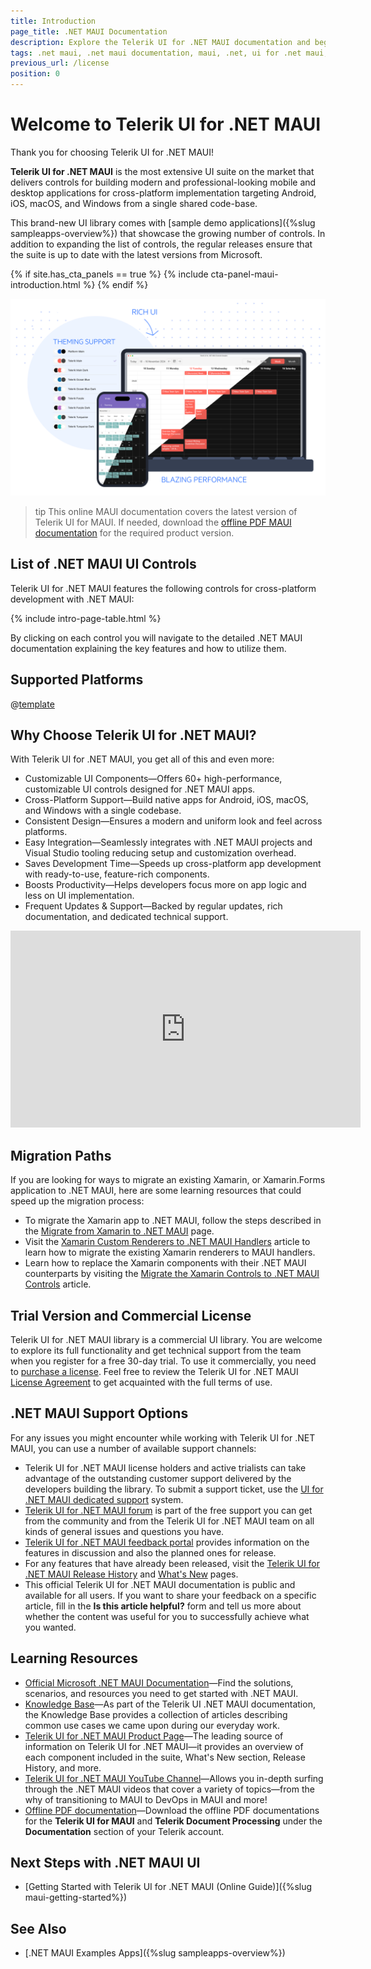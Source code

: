 ```yaml
---
title: Introduction
page_title: .NET MAUI Documentation
description: Explore the Telerik UI for .NET MAUI documentation and begin creating native apps for Windows, macOS, Android, and iOS.
tags: .net maui, .net maui documentation, maui, .net, ui for .net maui, microsoft .net maui, telerik ui for .net maui
previous_url: /license
position: 0
---
```


# Welcome to Telerik UI for .NET MAUI

Thank you for choosing Telerik UI for .NET MAUI!

**Telerik UI for .NET MAUI** is the most extensive UI suite on the market that delivers controls for building modern and professional-looking mobile and desktop applications for cross-platform implementation targeting Android, iOS, macOS, and Windows from a single shared code-base.

This brand-new UI library comes with [sample demo applications]({%slug sampleapps-overview%}) that showcase the growing number of controls. In addition to expanding the list of controls, the regular releases ensure that the suite is up to date with the latest versions from Microsoft.

{% if site.has_cta_panels == true %}
{% include cta-panel-maui-introduction.html %}
{% endif %}

![Telerik UI for .NET MAUI documentation](front-image.png)

>tip This online MAUI documentation covers the latest version of Telerik UI for MAUI. If needed, download the [offline PDF MAUI documentation](#learning-resources) for the required product version.

## List of .NET MAUI UI Controls

Telerik UI for .NET MAUI features the following controls for cross-platform development with .NET MAUI:

{% include intro-page-table.html  %}

By clicking on each control you will navigate to the detailed .NET MAUI documentation explaining the key features and how to utilize them.

## Supported Platforms

@[template](/_contentTemplates/common/supported-platforms.md#supported-platforms)

## Why Choose Telerik UI for .NET MAUI?

With Telerik UI for .NET MAUI, you get all of this and even more:

* Customizable UI Components&mdash;Offers 60+ high-performance, customizable UI controls designed for .NET MAUI apps.
* Cross-Platform Support&mdash;Build native apps for Android, iOS, macOS, and Windows with a single codebase.
* Consistent Design&mdash;Ensures a modern and uniform look and feel across platforms.
* Easy Integration&mdash;Seamlessly integrates with .NET MAUI projects and Visual Studio tooling reducing setup and customization overhead.
* Saves Development Time&mdash;Speeds up cross-platform app development with ready-to-use, feature-rich components.
* Boosts Productivity&mdash;Helps developers focus more on app logic and less on UI implementation.
* Frequent Updates & Support&mdash;Backed by regular updates, rich documentation, and dedicated technical support.

<iframe width="560" height="315" src="https://www.youtube.com/embed/x0fY4qwkBTk?si=ULFP7NkbskhG9DEb" title="Introduction to Telerik UI for .NET MAUI: Course Overview and Prerequisites" frameborder="0" allow="accelerometer; autoplay; clipboard-write; encrypted-media; gyroscope; picture-in-picture; web-share" referrerpolicy="strict-origin-when-cross-origin" allowfullscreen></iframe>

## Migration Paths

If you are looking for ways to migrate an existing Xamarin, or Xamarin.Forms application to .NET MAUI, here are some learning resources that could speed up the migration process:

* To migrate the Xamarin app to .NET MAUI, follow the steps described in the [Migrate from Xamarin to .NET MAUI](https://www.telerik.com/maui-ui/migration) page.
* Visit the [Xamarin Custom Renderers to .NET MAUI Handlers](https://learn.microsoft.com/en-us/dotnet/maui/migration/renderer-to-handler?view=net-maui-8.0) article to learn how to migrate the existing Xamarin renderers to MAUI handlers.
* Learn how to replace the Xamarin components with their .NET MAUI counterparts by visiting the [Migrate the Xamarin Controls to .NET MAUI Controls](https://docs.telerik.com/devtools/maui/migrate-to-net-maui) article.

## Trial Version and Commercial License

Telerik UI for .NET MAUI library is a commercial UI library. You are welcome to explore its full functionality and get technical support from the team when you register for a free 30-day trial. To use it commercially, you need to [purchase a license](https://www.telerik.com/purchase/maui-ui). Feel free to review the Telerik UI for .NET MAUI [License Agreement](https://www.telerik.com/purchase/license-agreement/maui-ui) to get acquainted with the full terms of use.

## .NET MAUI Support Options

For any issues you might encounter while working with Telerik UI for .NET MAUI, you can use a number of available support channels:

* Telerik UI for .NET MAUI license holders and active trialists can take advantage of the outstanding customer support delivered by the developers building the library. To submit a support ticket, use the [UI for .NET MAUI dedicated support](https://www.telerik.com/account/support-tickets) system.
* [Telerik UI for .NET MAUI forum](https://www.telerik.com/forums/maui) is part of the free support you can get from the community and from the Telerik UI for .NET MAUI team on all kinds of general issues and questions you have.
* [Telerik UI for .NET MAUI feedback portal](https://feedback.telerik.com/maui) provides information on the features in discussion and also the planned ones for release.
* For any features that have already been released, visit the [Telerik UI for .NET MAUI Release History](https://www.telerik.com/support/whats-new/maui-ui/release-history) and [What's New](https://www.telerik.com/support/whats-new/maui-ui) pages.
* This official Telerik UI for .NET MAUI documentation is public and available for all users. If you want to share your feedback on a specific article, fill in the **Is this article helpful?** form and tell us more about whether the content was useful for you to successfully achieve what you wanted.

## Learning Resources

* [Official Microsoft .NET MAUI Documentation](https://docs.microsoft.com/en-us/dotnet/maui)&mdash;Find the solutions, scenarios, and resources you need to get started with .NET MAUI.
* [Knowledge Base](https://docs.telerik.com/devtools/maui/knowledge-base)&mdash;As part of the Telerik UI .NET MAUI documentation, the Knowledge Base provides a collection of articles describing common use cases we came upon during our everyday work.
* [Telerik UI for .NET MAUI Product Page](https://www.telerik.com/maui-ui)&mdash;The leading source of information on Telerik UI for .NET MAUI—it provides an overview of each component included in the suite, What's New section, Release History, and more.
* [Telerik UI for .NET MAUI YouTube Channel](https://www.youtube.com/playlist?list=PLvmaC-XMqeBZnCAEuEcW9LsUnfQm65B1N)&mdash;Allows you in-depth surfing through the .NET MAUI videos that cover a variety of topics—from the why of transitioning to MAUI to DevOps in MAUI and more!
* [Offline PDF documentation](https://www.telerik.com/account/downloads/product-download?product=MAUI)&mdash;Download the offline PDF documentations for the **Telerik UI for MAUI** and **Telerik Document Processing** under the **Documentation** section of your Telerik account.

## Next Steps with .NET MAUI UI

* [Getting Started with Telerik UI for .NET MAUI (Online Guide)]({%slug maui-getting-started%})

## See Also

- [.NET MAUI Examples Apps]({%slug sampleapps-overview%})


<script type="application/ld+json">
{
  "@context": "https://schema.org",
  "@type": "VideoObject",
  "name": "Introduction to Telerik UI for .NET MAUI",
  "description": "The video introduces the Telerik UI for .NET MAUI suite and outlines the prerequisites needed to follow along.",
  "thumbnailUrl": "https://img.youtube.com/vi/x0fY4qwkBTk/maxresdefault.jpg",
  "uploadDate": "2024-12-02",
  "duration": "PT4M56S",
  "contentUrl": "https://youtu.be/x0fY4qwkBTk",
  "embedUrl": "https://www.youtube.com/embed/x0fY4qwkBTk"
}
</script>